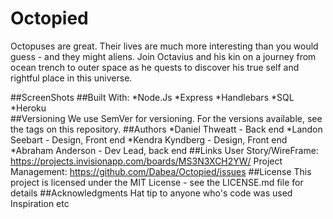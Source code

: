 # Octopied
Octopuses are great. Their lives are much more interesting than you would guess - and they might aliens. Join Octavius and his kin on a journey from ocean trench to outer space as he quests to discover his true self and rightful place in this universe. 

##ScreenShots
##Built With:
*Node.Js
*Express
*Handlebars 
*SQL
*Heroku  
##Versioning
We use SemVer for versioning. For the versions available, see the tags on this repository.
##Authors
*Daniel Thweatt - Back end
*Landon Seebart - Design, Front end
*Kendra Kyndberg - Design, Front end
*Abraham Anderson - Dev Lead, back end
##Links
User Story/WireFrame: https://projects.invisionapp.com/boards/MS3N3XCH2YW/
Project Management: https://github.com/Dabea/Octopied/issues
##License
This project is licensed under the MIT License - see the LICENSE.md file for details
##Acknowledgments
Hat tip to anyone who's code was used
Inspiration
etc
